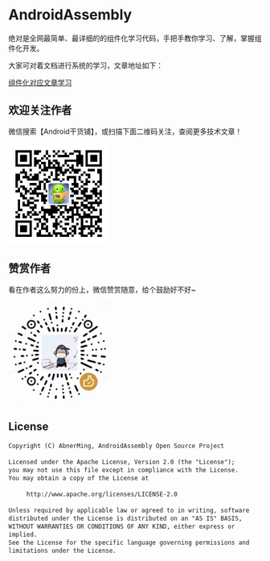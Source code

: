 # AndroidAssembly

绝对是全网最简单、最详细的的组件化学习代码，手把手教你学习、了解，掌握组件化开发。

大家可对着文档进行系统的学习，文章地址如下：

[组件化对应文章学习](https://mp.weixin.qq.com/s/eLGEWvHtyqtvrtScr6Doog)

## 欢迎关注作者

微信搜索【Android干货铺】，或扫描下面二维码关注，查阅更多技术文章！

<img src="images/abner.jpg" width="200px" />

## 赞赏作者

看在作者这么努力的份上，微信赞赏随意，给个鼓励好不好~

<img src="images/wx_code.jpg" width="200px" />

## License

```
Copyright (C) AbnerMing, AndroidAssembly Open Source Project

Licensed under the Apache License, Version 2.0 (the "License");
you may not use this file except in compliance with the License.
You may obtain a copy of the License at

     http://www.apache.org/licenses/LICENSE-2.0

Unless required by applicable law or agreed to in writing, software
distributed under the License is distributed on an "AS IS" BASIS,
WITHOUT WARRANTIES OR CONDITIONS OF ANY KIND, either express or implied.
See the License for the specific language governing permissions and
limitations under the License.
```
